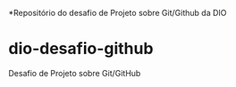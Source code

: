 *Repositório do desafio de Projeto sobre Git/Github da DIO
# dio-desafio-github
Desafio de Projeto sobre Git/GitHub
